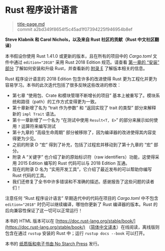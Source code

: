 # Rust 程序设计语言

> [title-page.md](https://github.com/rust-lang/book/blob/main/src/title-page.md) <br>
> commit a2bd349f8654f5c45ad1f07394225f946954b8ef

**Steve Klabnik 和 Carol Nichols，以及来自 Rust 社区的贡献（Rust 中文社区翻译）**

本书假设你使用 Rust 1.41.0 或更新的版本，且在所有的项目中的 *Cargo.toml* 文件中通过 `edition="2018"` 采用 Rust 2018 Edition 规范。请查看 [第一章的 “安装” 部分][install] 了解如何安装和升级 Rust，并查看新的 [附录 E][editions] 了解版本相关的信息。

Rust 程序设计语言的 2018 Edition 包含许多的改进使得 Rust 更为工程化并更为容易学习。本书的此次迭代包括了很多反映这些改进的修改：

- 第七章 “使用包、Crate 和模块管理不断增长的项目” 基本上被重写了。模块系统和路径（path）的工作方式变得更为一致。
- 第十章新增了名为 “trait 作为参数” 和 “返回实现了 trait 的类型” 部分来解释新的 `impl Trait` 语法。
- 第十一章新增了一个名为 “在测试中使用 `Result<T, E>`” 的部分来展示如何使用 `?` 运算符来编写测试
- 第十九章的 “高级生命周期” 部分被移除了，因为编译器的改进使得其内容变得更为少见。
- 之前的附录 D “宏” 得到了补充，包括了过程宏并移动到了第十九章的 “宏” 部分。
- 附录 A “关键字” 也介绍了新的原始标识符（raw identifiers）功能，这使得采用 2015 Edition 编写的 Rust 代码可以与 2018 Edition 互通。
- 现在的附录 D 名为 “实用开发工具”，它介绍了最近发布的可以帮助你编写 Rust 代码的工具。
- 我们还修复了全书中许多错误和不准确的描述。感谢报告了这些问题的读者们！

注意任何 “Rust 程序设计语言” 早期迭代中的代码在项目的 *Cargo.toml* 中不包含 `edition="2018"` 时仍可以继续编译，哪怕你更新了 Rust 编译器的版本。Rust 的后向兼容性保证了这一切可以正常运行！

本书的 HTML 版本可以在 [https://doc.rust-lang.org/stable/book/](https://doc.rust-lang.org/stable/book/) （[简体中文译本](https://kaisery.github.io/trpl-zh-cn/)）在线阅读，离线版则包含在通过 `rustup` 安装的 Rust 中；运行 `rustup docs --book` 可以打开。

本书的 [纸质版和电子书由 No Starch Press][nsprust] 发行。

[install]: ch01-01-installation.html
[editions]: appendix-05-editions.html
[nsprust]: https://nostarch.com/rust
